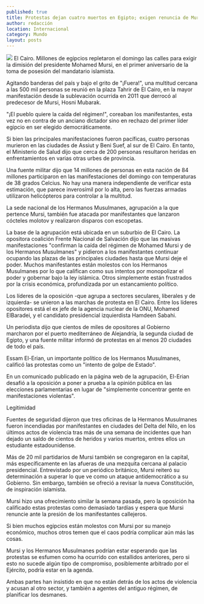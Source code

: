 ```yaml
---
published: true
title: Protestas dejan cuatro muertos en Egipto; exigen renuncia de Mursi
author: redacción
location: Internacional
category: Mundo
layout: posts
---
```


![](http://i.imgur.com/F0fWY8Lm.jpg)
El Cairo. Millones de egipcios repletaron el domingo las calles para exigir la dimisión del presidente Mohamed Mursi, en el primer aniversario de la toma de posesión del mandatario islamista.

Agitando banderas del país y bajo el grito de "¡Fuera!", una multitud cercana a las 500 mil personas se reunió en la plaza Tahrir de El Cairo, en la mayor manifestación desde la sublevación ocurrida en 2011 que derrocó al predecesor de Mursi, Hosni Mubarak.

"¡El pueblo quiere la caída del régimen!", coreaban los manifestantes, esta vez no en contra de un anciano dictador sino en rechazo del primer líder egipcio en ser elegido democráticamente.

Si bien las principales manifestaciones fueron pacíficas, cuatro personas murieron en las ciudades de Assiut y Beni Suef, al sur de El Cairo. En tanto, el Ministerio de Salud dijo que cerca de 200 personas resultaron heridas en enfrentamientos en varias otras urbes de provincia.

Una fuente militar dijo que 14 millones de personas en esta nación de 84 millones participaron en las manifestaciones del domingo con temperaturas de 38 grados Celcius. No hay una manera independiente de verificar esta estimación, que parece inverosímil por lo alta, pero las fuerzas armadas utilizaron helicópteros para controlar a la multitud.

La sede nacional de los Hermanos Musulmanes, agrupación a la que pertence Mursi, también fue atacada por manifestantes que lanzaron cócteles molotov y realizaron disparos con escopetas.

La base de la agrupación está ubicada en un suburbio de El Cairo. La opositora coalición Frente Nacional de Salvación dijo que las masivas manifestaciones "confirman la caída del régimen de Mohamed Mursi y de los Hermanos Musulmanes" y pidieron a los manifestantes continuar ocupando las plazas de las principales ciudades hasta que Mursi deje el poder. Muchos manifestantes están molestos con los Hermanos Musulmanes por lo que califican como sus intentos por monopolizar el poder y gobernar bajo la ley islámica. Otros simplemente están frustrados por la crisis económica, profundizada por un estancamiento político.

Los líderes de la oposición -que agrupa a sectores seculares, liberales y de izquierda- se unieron a las marchas de protesta en El Cairo. Entre los líderes opositores está el ex jefe de la agencia nuclear de la ONU, Mohamed ElBaradei, y el candidato presidencial izquierdista Hamdeen Sabahi.

Un periodista dijo que cientos de miles de opositores al Gobierno marcharon por el puerto mediterráneo de Alejandría, la segunda ciudad de Egipto, y una fuente militar informó de protestas en al menos 20 ciudades de todo el país.

Essam El-Erian, un importante político de los Hermanos Musulmanes, calificó las protestas como un "intento de golpe de Estado".

En un comunicado publicado en la página web de la agrupación, El-Erian desafió a la oposición a poner a prueba a la opinión pública en las elecciones parlamentarias en lugar de "simplemente concentrar gente en manifestaciones violentas".

Legitimidad

Fuentes de seguridad dijeron que tres oficinas de la Hermanos Musulmanes fueron incendiadas por manifestantes en ciudades del Delta del Nilo, en los últimos actos de violencia tras más de una semana de incidentes que han dejado un saldo de cientos de heridos y varios muertos, entres ellos un estudiante estadounidense.

Más de 20 mil partidarios de Mursi también se congregaron en la capital, más específicamente en las afueras de una mezquita cercana al palacio presidencial. Entrevistado por un periódico británico, Mursi reiteró su determinación a superar lo que ve como un ataque antidemocrático a su Gobierno. Sin embargo, también se ofreció a revisar la nueva Constitución, de inspiración islamista.

Mursi hizo una ofrecimiento similar la semana pasada, pero la oposición ha calificado estas protestas como demasiado tardías y espera que Mursi renuncie ante la presión de los manifestantes callejeros.

Si bien muchos egipcios están molestos con Mursi por su manejo económico, muchos otros temen que el caos podría complicar aún más las cosas.

Mursi y los Hermanos Musulmanes podrían estar esperando que las protestas se esfumen como ha ocurrido con estallidos anteriores, pero si esto no sucede algún tipo de compromiso, posiblemente arbitrado por el Ejército, podría estar en la agenda.

Ambas partes han insistido en que no están detrás de los actos de violencia y acusan al otro sector, y también a agentes del antiguo régimen, de planificar los desmanes.
